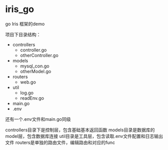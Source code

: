 # iris_go
go Iris 框架的demo

项目下目录结构：
 - controllers
    - controller.go
    - otherController.go
 - models
    - mysql_con.go
    - otherModel.go
 - routers
    - web.go
 - util
    - log.go
    - readEnv.go
 - main.go
 - .env
 
 还有一个.env文件和main.go同级
 
 
 controllers目录下是控制层，包含基础基本返回函数
 models目录是数据库的model层，包含数据库连接
 util目录是工具层，包含读取.env文件配置和日志输出文件
 routers是单独的路由文件，编辑路由和对应的func
 
